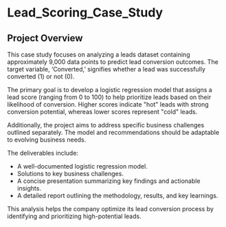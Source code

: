 # Lead_Scoring_Case_Study 
## Project Overview

This case study focuses on analyzing a leads dataset containing approximately 9,000 data points to predict lead conversion outcomes. The target variable, ‘Converted,’ signifies whether a lead was successfully converted (1) or not (0).

The primary goal is to develop a logistic regression model that assigns a lead score (ranging from 0 to 100) to help prioritize leads based on their likelihood of conversion. Higher scores indicate "hot" leads with strong conversion potential, whereas lower scores represent "cold" leads.

Additionally, the project aims to address specific business challenges outlined separately. The model and recommendations should be adaptable to evolving business needs.

The deliverables include:

* A well-documented logistic regression model.
* Solutions to key business challenges.
* A concise presentation summarizing key findings and actionable insights.
* A detailed report outlining the methodology, results, and key learnings.
  
This analysis helps the company optimize its lead conversion process by identifying and prioritizing high-potential leads.


